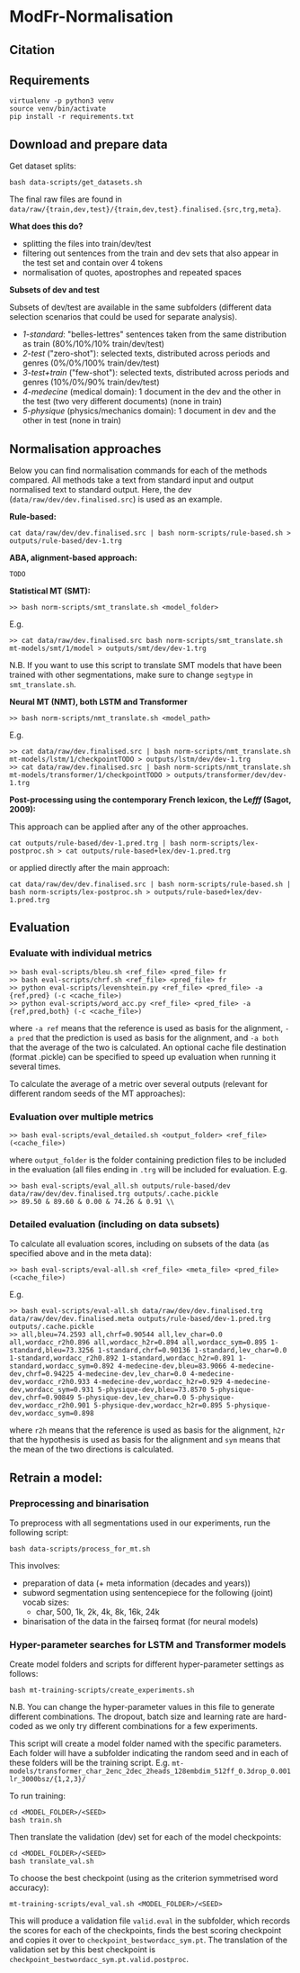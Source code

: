 # ModFr-Normalisation


## Citation

## Requirements

```
virtualenv -p python3 venv
source venv/bin/activate
pip install -r requirements.txt
```

## Download and prepare data

Get dataset splits:
```
bash data-scripts/get_datasets.sh
```

The final raw files are found in `data/raw/{train,dev,test}/{train,dev,test}.finalised.{src,trg,meta}`.

**What does this do?**

- splitting the files into train/dev/test
- filtering out sentences from the train and dev sets that also appear in the test set and contain over 4 tokens
- normalisation of quotes, apostrophes and repeated spaces



**Subsets of dev and test**

Subsets of dev/test are available in the same subfolders (different data selection scenarios that could be used for separate analysis).

- _1-standard_: "belles-lettres" sentences taken from the same distribution as train (80%/10%/10% train/dev/test)
- _2-test_ ("zero-shot"): selected texts, distributed across periods and genres (0%/0%/100% train/dev/test)
- _3-test+train_ ("few-shot"): selected texts, distributed across periods and genres (10%/0%/90% train/dev/test)
- _4-medecine_ (medical domain): 1 document in the dev and the other in the test (two very different documents) (none in train)
- _5-physique_ (physics/mechanics domain): 1 document in dev and the other in test (none in train)


## Normalisation approaches

Below you can find normalisation commands for each of the methods compared. All methods take a text from standard input and output normalised text to standard output. Here, the dev (`data/raw/dev/dev.finalised.src`) is used as an example.

**Rule-based:**

```
cat data/raw/dev/dev.finalised.src | bash norm-scripts/rule-based.sh > outputs/rule-based/dev-1.trg
```


**ABA, alignment-based approach:**
```
TODO
```

**Statistical MT (SMT):**

```
>> bash norm-scripts/smt_translate.sh <model_folder>
```
E.g.
```
>> cat data/raw/dev.finalised.src bash norm-scripts/smt_translate.sh mt-models/smt/1/model > outputs/smt/dev/dev-1.trg
```
N.B. If you want to use this script to translate SMT models that have been trained with other segmentations, make sure to change `segtype` in `smt_translate.sh`.


**Neural MT (NMT), both LSTM and Transformer**

```
>> bash norm-scripts/nmt_translate.sh <model_path>
```
E.g.
```
>> cat data/raw/dev.finalised.src | bash norm-scripts/nmt_translate.sh mt-models/lstm/1/checkpointTODO > outputs/lstm/dev/dev-1.trg
>> cat data/raw/dev.finalised.src | bash norm-scripts/nmt_translate.sh mt-models/transformer/1/checkpointTODO > outputs/transformer/dev/dev-1.trg
```

**Post-processing using the contemporary French lexicon, the Le*fff* (Sagot, 2009):**

This approach can be applied after any of the other approaches.

```
cat outputs/rule-based/dev-1.pred.trg | bash norm-scripts/lex-postproc.sh > cat outputs/rule-based+lex/dev-1.pred.trg
```
or applied directly after the main approach:
```
cat data/raw/dev/dev.finalised.src | bash norm-scripts/rule-based.sh | bash norm-scripts/lex-postproc.sh > outputs/rule-based+lex/dev-1.pred.trg
```

## Evaluation

### Evaluate with individual metrics

```
>> bash eval-scripts/bleu.sh <ref_file> <pred_file> fr
>> bash eval-scripts/chrf.sh <ref_file> <pred_file> fr
>> python eval-scripts/levenshtein.py <ref_file> <pred_file> -a {ref,pred} (-c <cache_file>)
>> python eval-scripts/word_acc.py <ref_file> <pred_file> -a {ref,pred,both} (-c <cache_file>)
```
where `-a ref` means that the reference is used as basis for the alignment, `-a pred` that the prediction is used as basis for the alignment, and `-a both` that the average of the two is calculated. An optional cache file destination (format .pickle) can be specified to speed up evaluation when running it several times.

To calculate the average of a metric over several outputs (relevant for different random seeds of the MT approaches):

### Evaluation over multiple metrics

```
>> bash eval-scripts/eval_detailed.sh <output_folder> <ref_file> (<cache_file>)
```
where `output_folder` is the folder containing prediction files to be included in the evaluation (all files ending in `.trg` will be included for evaluation. E.g.

```
>> bash eval-scripts/eval_all.sh outputs/rule-based/dev data/raw/dev/dev.finalised.trg outputs/.cache.pickle 
>> 89.50 & 89.60 & 0.00 & 74.26 & 0.91 \\
```

### Detailed evaluation (including on data subsets)

To calculate all evaluation scores, including on subsets of the data (as specified above and in the meta data):
```
>> bash eval-scripts/eval-all.sh <ref_file> <meta_file> <pred_file> (<cache_file>)
```
E.g.
```
>> bash eval-scripts/eval-all.sh data/raw/dev/dev.finalised.trg data/raw/dev/dev.finalised.meta outputs/rule-based/dev-1.pred.trg outputs/.cache.pickle
>> all,bleu=74.2593 all,chrf=0.90544 all,lev_char=0.0 all,wordacc_r2h0.896 all,wordacc_h2r=0.894 all,wordacc_sym=0.895 1-standard,bleu=73.3256 1-standard,chrf=0.90136 1-standard,lev_char=0.0 1-standard,wordacc_r2h0.892 1-standard,wordacc_h2r=0.891 1-standard,wordacc_sym=0.892 4-medecine-dev,bleu=83.9066 4-medecine-dev,chrf=0.94225 4-medecine-dev,lev_char=0.0 4-medecine-dev,wordacc_r2h0.933 4-medecine-dev,wordacc_h2r=0.929 4-medecine-dev,wordacc_sym=0.931 5-physique-dev,bleu=73.8570 5-physique-dev,chrf=0.90849 5-physique-dev,lev_char=0.0 5-physique-dev,wordacc_r2h0.901 5-physique-dev,wordacc_h2r=0.895 5-physique-dev,wordacc_sym=0.898
```
where `r2h` means that the reference is used as basis for the alignment, `h2r` that the hypothesis is used as basis for the alignment and `sym` means that the mean of the two directions is calculated.

## Retrain a model:

### Preprocessing and binarisation

To preprocess with all segmentations used in our experiments, run the following script:

```
bash data-scripts/process_for_mt.sh
```

This involves:

- preparation of data (+ meta information (decades and years))
- subword segmentation using sentencepiece for the following (joint) vocab sizes:
  - char, 500, 1k, 2k, 4k, 8k, 16k, 24k
- binarisation of the data in the fairseq format (for neural models)

### Hyper-parameter searches for LSTM and Transformer models

Create model folders and scripts for different hyper-parameter settings as follows:
```
bash mt-training-scripts/create_experiments.sh
```
N.B. You can change the hyper-parameter values in this file to generate different combinations. The dropout, batch size and learning rate are hard-coded as we only try different combinations for a few experiments.

This script will create a model folder named with the specific parameters. Each folder will have a subfolder indicating the random seed and in each of these folders will be the training script. 
E.g. `mt-models/transformer_char_2enc_2dec_2heads_128embdim_512ff_0.3drop_0.001lr_3000bsz/{1,2,3}/`

To run training:
```
cd <MODEL_FOLDER>/<SEED>
bash train.sh
```
Then translate the validation (dev) set for each of the model checkpoints:
```
cd <MODEL_FOLDER>/<SEED>
bash translate_val.sh
```
To choose the best checkpoint (using as the criterion symmetrised word accuracy):
```
mt-training-scripts/eval_val.sh <MODEL_FOLDER>/<SEED>
```
This will produce a validation file `valid.eval` in the subfolder, which records the scores for each of the checkpoints, finds the best scoring checkpoint and copies it over to `checkpoint_bestwordacc_sym.pt`. The translation of the validation set by this best checkpoint is `checkpoint_bestwordacc_sym.pt.valid.postproc`.


